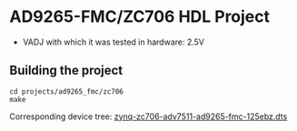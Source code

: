 <!-- no_build_example, no_no_os -->

# AD9265-FMC/ZC706 HDL Project

- VADJ with which it was tested in hardware: 2.5V

## Building the project

```
cd projects/ad9265_fmc/zc706
make
```

Corresponding device tree: [zynq-zc706-adv7511-ad9265-fmc-125ebz.dts](https://github.com/analogdevicesinc/linux/blob/main/arch/arm/boot/dts/xilinx/zynq-zc706-adv7511-ad9265-fmc-125ebz.dts)
